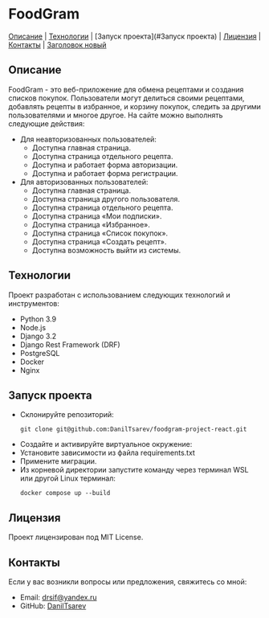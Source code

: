 # FoodGram

[Описание](#описание) | [Технологии](#технологии) | [Запуск проекта](#Запуск проекта) | [Лицензия](#лицензия) | [Контакты](#контакты) | [Заголовок новый](#заголовок-новый)

## Описание
FoodGram - это веб-приложение для обмена рецептами и создания списков покупок. Пользователи могут делиться своими рецептами, добавлять рецепты в избранное, и корзину покупок, следить за другими пользователями и многое другое.
На сайте можно выполнять следующие действия:
- Для неавторизованных пользователей:
    - Доступна главная страница.
    - Доступна страница отдельного рецепта.
    - Доступна и работает форма авторизации.
    - Доступна и работает форма регистрации.
- Для авторизованных пользователей:
    - Доступна главная страница.
    - Доступна страница другого пользователя.
    - Доступна страница отдельного рецепта.
    - Доступна страница «Мои подписки».
    - Доступна страница «Избранное».
    - Доступна страница «Список покупок».
    - Доступна страница «Создать рецепт».
    - Доступна возможность выйти из системы.

## Технологии
Проект разработан с использованием следующих технологий и инструментов:

- Python 3.9
- Node.js
- Django 3.2
- Django Rest Framework (DRF)
- PostgreSQL
- Docker
- Nginx

## Запуск проекта
- Склонируйте репозиторий:
  ```
  git clone git@github.com:DanilTsarev/foodgram-project-react.git
  ```
- Создайте и активируйте виртуальное окружение:
- Установите зависимости из файла requirements.txt
- Примените миграции.
- Из корневой директории запустите команду через терминал WSL или другой Linux терминал:
  ```
  docker compose up --build
  ```

## Лицензия
Проект лицензирован под MIT License.

## Контакты
Если у вас возникли вопросы или предложения, свяжитесь со мной:
- Email: drsif@yandex.ru
- GitHub: [DanilTsarev](https://github.com/DanilTsarev)